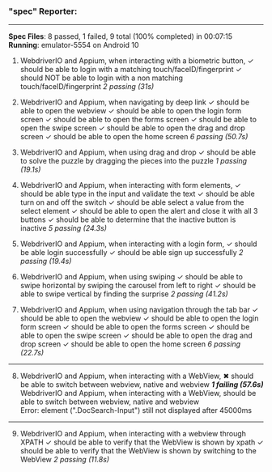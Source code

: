 ### "spec" Reporter:

---

**Spec Files**: 8 passed, 1 failed, 9 total (100% completed) in 00:07:15
**Running**: emulator-5554 on Android 10

1. WebdriverIO and Appium, when interacting with a biometric button,
   ✓ should be able to login with a matching touch/faceID/fingerprint
   ✓ should NOT be able to login with a non matching touch/faceID/fingerprint
   _2 passing (31s)_

2. WebdriverIO and Appium, when navigating by deep link
   ✓ should be able to open the webview
   ✓ should be able to open the login form screen
   ✓ should be able to open the forms screen
   ✓ should be able to open the swipe screen
   ✓ should be able to open the drag and drop screen
   ✓ should be able to open the home screen
   _6 passing (50.7s)_

3. WebdriverIO and Appium, when using drag and drop
   ✓ should be able to solve the puzzle by dragging the pieces into the puzzle
   _1 passing (19.1s)_

4. WebdriverIO and Appium, when interacting with form elements,
   ✓ should be able type in the input and validate the text
   ✓ should be able turn on and off the switch
   ✓ should be able select a value from the select element
   ✓ should be able to open the alert and close it with all 3 buttons
   ✓ should be able to determine that the inactive button is inactive
   _5 passing (24.3s)_

5. WebdriverIO and Appium, when interacting with a login form,
   ✓ should be able login successfully
   ✓ should be able sign up successfully
   _2 passing (19.4s)_

6. WebdriverIO and Appium, when using swiping
   ✓ should be able to swipe horizontal by swiping the carousel from left to right
   ✓ should be able to swipe vertical by finding the surprise
   _2 passing (41.2s)_

7. WebdriverIO and Appium, when using navigation through the tab bar
   ✓ should be able to open the webview
   ✓ should be able to open the login form screen
   ✓ should be able to open the forms screen
   ✓ should be able to open the swipe screen
   ✓ should be able to open the drag and drop screen
   ✓ should be able to open the home screen
   _6 passing (22.7s)_

---

8. WebdriverIO and Appium, when interacting with a WebView,
   ✖ should be able to switch between webview, native and webview
   **_1 failing (57.6s)_**
   WebdriverIO and Appium, when interacting with a WebView, should be able to switch between webview, native and webview  
   Error: element (".DocSearch-Input") still not displayed after 45000ms

---

9. WebdriverIO and Appium, when interacting with a webview through XPATH
   ✓ should be able to verify that the WebView is shown by xpath
   ✓ should be able to verify that the WebView is shown by switching to the WebView
   _2 passing (11.8s)_
